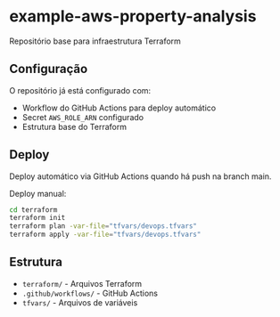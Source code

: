 # example-aws-property-analysis

Repositório base para infraestrutura Terraform

## Configuração

O repositório já está configurado com:
- Workflow do GitHub Actions para deploy automático
- Secret `AWS_ROLE_ARN` configurado
- Estrutura base do Terraform

## Deploy

Deploy automático via GitHub Actions quando há push na branch main.

Deploy manual:
```bash
cd terraform
terraform init
terraform plan -var-file="tfvars/devops.tfvars"
terraform apply -var-file="tfvars/devops.tfvars"
```

## Estrutura

- `terraform/` - Arquivos Terraform
- `.github/workflows/` - GitHub Actions
- `tfvars/` - Arquivos de variáveis
